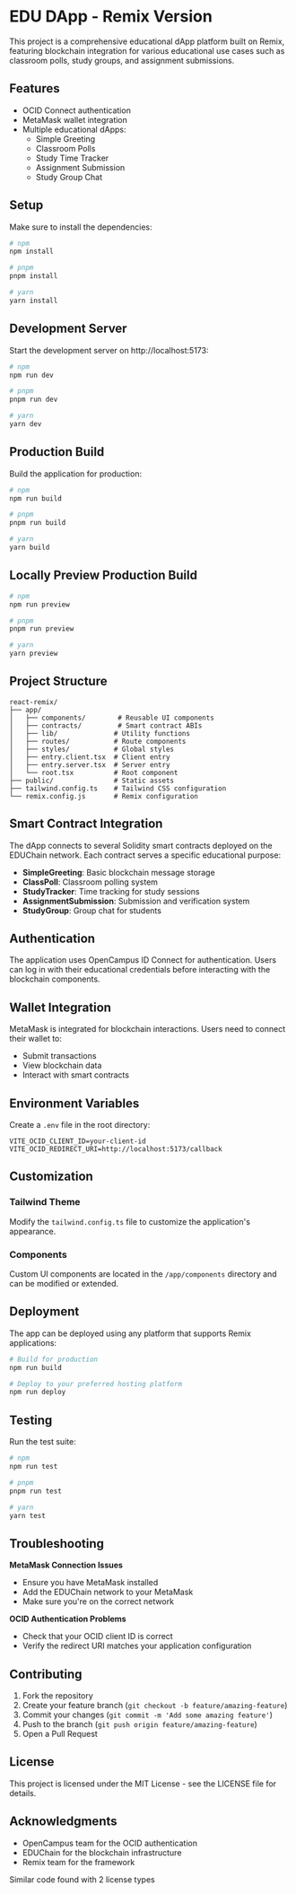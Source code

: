 # EDU DApp - Remix Version

This project is a comprehensive educational dApp platform built on Remix, featuring blockchain integration for various educational use cases such as classroom polls, study groups, and assignment submissions.

## Features

- OCID Connect authentication
- MetaMask wallet integration
- Multiple educational dApps:
  - Simple Greeting
  - Classroom Polls
  - Study Time Tracker
  - Assignment Submission
  - Study Group Chat

## Setup

Make sure to install the dependencies:

```bash
# npm
npm install

# pnpm
pnpm install

# yarn
yarn install
```

## Development Server

Start the development server on http://localhost:5173:

```bash
# npm
npm run dev

# pnpm
pnpm run dev

# yarn
yarn dev
```

## Production Build

Build the application for production:

```bash
# npm
npm run build

# pnpm
pnpm run build

# yarn
yarn build
```

## Locally Preview Production Build

```bash
# npm
npm run preview

# pnpm
pnpm run preview

# yarn
yarn preview
```

## Project Structure

```
react-remix/
├── app/
│   ├── components/        # Reusable UI components
│   ├── contracts/         # Smart contract ABIs
│   ├── lib/              # Utility functions
│   ├── routes/           # Route components
│   ├── styles/           # Global styles
│   ├── entry.client.tsx  # Client entry
│   ├── entry.server.tsx  # Server entry
│   └── root.tsx          # Root component
├── public/               # Static assets
├── tailwind.config.ts    # Tailwind CSS configuration
└── remix.config.js       # Remix configuration
```

## Smart Contract Integration

The dApp connects to several Solidity smart contracts deployed on the EDUChain network. Each contract serves a specific educational purpose:

- **SimpleGreeting**: Basic blockchain message storage
- **ClassPoll**: Classroom polling system
- **StudyTracker**: Time tracking for study sessions
- **AssignmentSubmission**: Submission and verification system
- **StudyGroup**: Group chat for students

## Authentication

The application uses OpenCampus ID Connect for authentication. Users can log in with their educational credentials before interacting with the blockchain components.

## Wallet Integration

MetaMask is integrated for blockchain interactions. Users need to connect their wallet to:

- Submit transactions
- View blockchain data
- Interact with smart contracts

## Environment Variables

Create a `.env` file in the root directory:

```
VITE_OCID_CLIENT_ID=your-client-id
VITE_OCID_REDIRECT_URI=http://localhost:5173/callback
```

## Customization

### Tailwind Theme

Modify the `tailwind.config.ts` file to customize the application's appearance.

### Components

Custom UI components are located in the `/app/components` directory and can be modified or extended.

## Deployment

The app can be deployed using any platform that supports Remix applications:

```bash
# Build for production
npm run build

# Deploy to your preferred hosting platform
npm run deploy
```

## Testing

Run the test suite:

```bash
# npm
npm run test

# pnpm
pnpm run test

# yarn
yarn test
```

## Troubleshooting

**MetaMask Connection Issues**

- Ensure you have MetaMask installed
- Add the EDUChain network to your MetaMask
- Make sure you're on the correct network

**OCID Authentication Problems**

- Check that your OCID client ID is correct
- Verify the redirect URI matches your application configuration

## Contributing

1. Fork the repository
2. Create your feature branch (`git checkout -b feature/amazing-feature`)
3. Commit your changes (`git commit -m 'Add some amazing feature'`)
4. Push to the branch (`git push origin feature/amazing-feature`)
5. Open a Pull Request

## License

This project is licensed under the MIT License - see the LICENSE file for details.

## Acknowledgments

- OpenCampus team for the OCID authentication
- EDUChain for the blockchain infrastructure
- Remix team for the framework

Similar code found with 2 license types

